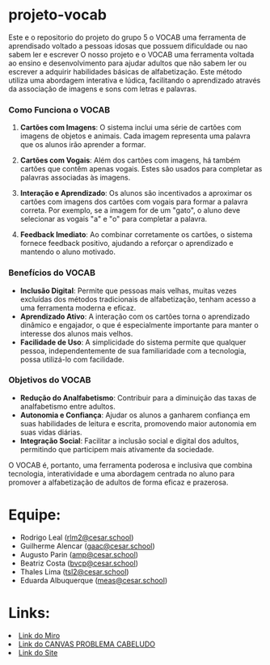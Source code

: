# projeto-vocab
Este e o repositorio do projeto do grupo 5 o VOCAB uma ferramenta de aprendisado voltado a pessoas idosas que possuem dificuldade ou nao sabem ler e escrever
O nosso projeto e o VOCAB uma ferramenta voltada ao ensino e desenvolvimento para ajudar adultos que não sabem ler ou escrever a adquirir habilidades básicas de alfabetização. Este método utiliza uma abordagem interativa e lúdica, facilitando o aprendizado através da associação de imagens e sons com letras e palavras.

### Como Funciona o VOCAB

1. **Cartões com Imagens**: O sistema inclui uma série de cartões com imagens de objetos e animais. Cada imagem representa uma palavra que os alunos irão aprender a formar.

2. **Cartões com Vogais**: Além dos cartões com imagens, há também cartões que contêm apenas vogais. Estes são usados para completar as palavras associadas às imagens.

3. **Interação e Aprendizado**: Os alunos são incentivados a aproximar os cartões com imagens dos cartões com vogais para formar a palavra correta. Por exemplo, se a imagem for de um "gato", o aluno deve selecionar as vogais "a" e "o" para completar a palavra.

4. **Feedback Imediato**: Ao combinar corretamente os cartões, o sistema fornece feedback positivo, ajudando a reforçar o aprendizado e mantendo o aluno motivado.

### Benefícios do VOCAB

- **Inclusão Digital**: Permite que pessoas mais velhas, muitas vezes excluídas dos métodos tradicionais de alfabetização, tenham acesso a uma ferramenta moderna e eficaz.
- **Aprendizado Ativo**: A interação com os cartões torna o aprendizado dinâmico e engajador, o que é especialmente importante para manter o interesse dos alunos mais velhos.
- **Facilidade de Uso**: A simplicidade do sistema permite que qualquer pessoa, independentemente de sua familiaridade com a tecnologia, possa utilizá-lo com facilidade.

### Objetivos do VOCAB

- **Redução do Analfabetismo**: Contribuir para a diminuição das taxas de analfabetismo entre adultos.
- **Autonomia e Confiança**: Ajudar os alunos a ganharem confiança em suas habilidades de leitura e escrita, promovendo maior autonomia em suas vidas diárias.
- **Integração Social**: Facilitar a inclusão social e digital dos adultos, permitindo que participem mais ativamente da sociedade.

O VOCAB é, portanto, uma ferramenta poderosa e inclusiva que combina tecnologia, interatividade e uma abordagem centrada no aluno para promover a alfabetização de adultos de forma eficaz e prazerosa.
# Equipe:
* Rodrigo Leal (rlm2@cesar.school)
* Guilherme Alencar (gaac@cesar.school)
* Augusto Parin (amp@cesar.school)
* Beatriz Costa (bvcp@cesar.school)
* Thales Lima (tsl2@cesar.school)
* Eduarda Albuquerque (meas@cesar.school)
# Links:

 <li>
    <a  href="https://miro.com/app/board/uXjVNk2c4A8=/"
      >Link do Miro </a
    >
     <li>
    <a  href="https://www.canva.com/design/DAF_5zR12xo/7beKRmVd1VVMelCQ0m2JnA/edit"
      >Link do CANVAS PROBLEMA CABELUDO</a
    >
    <li>
    <a  href="https://sites.google.com/cesar.school/projeto-1-g5/in%C3%ADcio"
      >Link do Site </a
    >
